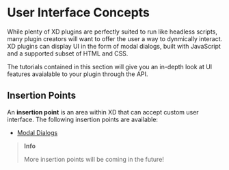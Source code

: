 # User Interface Concepts

While plenty of XD plugins are perfectly suited to run like headless scripts, many plugin creators will want to offer the user a way to dynmically interact. XD plugins can display UI in the form of modal dialogs, built with JavaScript and a supported subset of HTML and CSS.

The tutorials contained in this section will give you an in-depth look at UI features avaialable to your plugin through the API.


## Insertion Points

An **insertion point** is an area within XD that can accept custom user interface. The following insertion points are available:

* [Modal Dialogs](./dialogs.md)

> **Info**
>
> More insertion points will be coming in the future!

